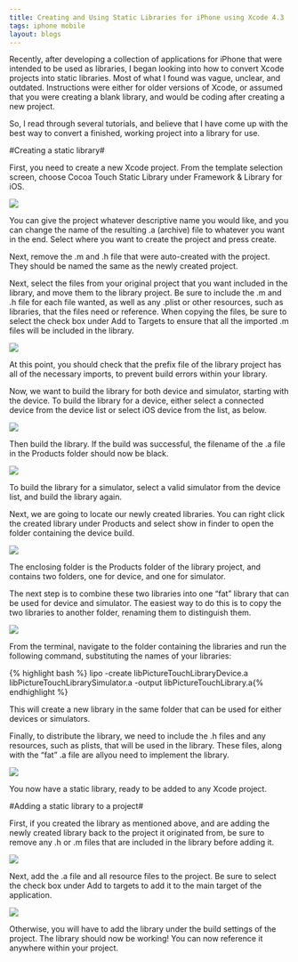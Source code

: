 ```yaml
---
title: Creating and Using Static Libraries for iPhone using Xcode 4.3
tags: iphone mobile
layout: blogs
---
```

Recently, after developing a collection of applications for iPhone that were intended to be used as libraries, I began looking into how to convert Xcode projects into static libraries. Most of what I found was vague, unclear, and outdated. Instructions were either for older versions of Xcode, or assumed that you were creating a blank library, and would be coding after creating a new project.

So, I read through several tutorials, and believe that I have come up with the best way to convert a finished, working project into a library for use.

#Creating a static library#


First, you need to create a new Xcode project. From the template selection screen, choose Cocoa Touch Static Library under Framework & Library for iOS.

<img src="/blogs/tyler_vernon/assets/CreateLibrary1.png" />

You can give the project whatever descriptive name you would like, and you can change the name of the resulting .a (archive) file to whatever you want in the end. Select where you want to create the project and press create.

Next, remove the .m and .h file that were auto-created with the project. They should be named the same as the newly created project.

Next, select the files from your original project that you want included in the library, and move them to the library project. Be sure to include the .m and .h file for each file wanted, as well as any .plist or other resources, such as libraries, that the files need or reference. When copying the files, be sure to select the check box under Add to Targets to ensure that all the imported .m files will be included in the library.

<img src="/blogs/tyler_vernon/assets/CreateLibrary2.png" />

At this point, you should check that the prefix file of the library project has all of the necessary imports, to prevent build errors within your library.

Now, we want to build the library for both device and simulator, starting with the device.  To build the library for a device, either select a connected device from the device list or select iOS device from the list, as below.

<img src="/blogs/tyler_vernon/assets/CreateLibrary3.png" />

Then build the library. If the build was successful, the filename of the .a file in the Products folder should now be black.

<img src="/blogs/tyler_vernon/assets/CreateLibrary4.png" />

To build the library for a simulator, select a valid simulator from the device list, and build the library again.

Next, we are going to locate our newly created libraries. You can right click the created library under Products and select show in finder to open the folder containing the device build.

<img src="/blogs/tyler_vernon/assets/CreateLibrary5.png" />

The enclosing folder is the Products folder of the library project, and contains two folders, one for device, and one for simulator.

The next step is to combine these two libraries into one “fat” library that can be used for device and simulator. The easiest way to do this is to copy the two libraries to another folder, renaming them to distinguish them.

<img src="/blogs/tyler_vernon/assets/CreateLibrary6.png" />

From the terminal, navigate to the folder containing the libraries and run the following command, substituting the names of your libraries:

{% highlight bash %}
lipo -create libPictureTouchLibraryDevice.a libPictureTouchLibrarySimulator.a -output libPictureTouchLibrary.a{% endhighlight %}

This will create a new library in the same folder that can be used for either devices or simulators.

Finally, to distribute the library, we need to include the .h files and any resources, such as plists, that will be used in the library. These files, along with the “fat” .a file are allyou need to implement the library.

<img src="/blogs/tyler_vernon/assets/CreateLibrary7.png" />

You now have a static library, ready to be added to any Xcode project.

#Adding a static library to a project#

First, if you created the library as mentioned above, and are adding the newly created library back to the project it originated from, be sure to remove any .h or .m files that are included in the library before adding it.

<img src="/blogs/tyler_vernon/assets/CreateLibrary8.png" />

Next, add the .a file and all resource files to the project. Be sure to select the check box under Add to targets to add it to the main target of the application.

<img src="/blogs/tyler_vernon/assets/CreateLibrary9.png" />

Otherwise, you will have to add the library under the build settings of the project. The library should now be working! You can now reference it anywhere within your project.

